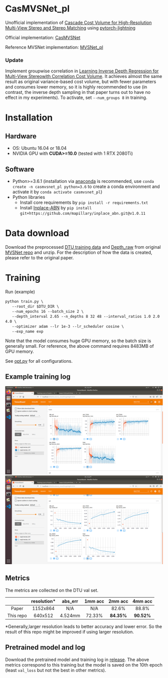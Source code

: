 # CasMVSNet_pl
Unofficial implementation of [Cascade Cost Volume for High-Resolution Multi-View Stereo and Stereo Matching](https://arxiv.org/pdf/1912.06378.pdf) using [pytorch-lightning](https://github.com/PyTorchLightning/pytorch-lightning)

Official implementation: [CasMVSNet](https://github.com/alibaba/cascade-stereo/tree/master/CasMVSNet)

Reference MVSNet implementation: [MVSNet_pl](https://github.com/kwea123/MVSNet_pl)

### Update

Implement groupwise correlation in [Learning Inverse Depth Regression for Multi-View Stereowith Correlation Cost Volume](https://arxiv.org/abs/1912.11746). It achieves almost the same result as original variance-based cost volume, but with fewer parameters and consumes lower memory, so it is highly recommended to use (in contrast, the inverse depth sampling in that paper turns out to have no effect in my experiments). To activate, set `--num_groups 8` in training.

# Installation

## Hardware

* OS: Ubuntu 16.04 or 18.04
* NVIDIA GPU with **CUDA>=10.0** (tested with 1 RTX 2080Ti)

## Software

* Python>=3.6.1 (installation via [anaconda](https://www.anaconda.com/distribution/) is recommended, use `conda create -n casmvsnet_pl python=3.6` to create a conda environment and activate it by `conda activate casmvsnet_pl`)
* Python libraries
    * Install core requirements by `pip install -r requirements.txt`
    * Install [Inplace-ABN](https://github.com/mapillary/inplace_abn) by `pip install git+https://github.com/mapillary/inplace_abn.git@v1.0.11`

# Data download

Download the preprocessed [DTU training data](https://drive.google.com/file/d/1eDjh-_bxKKnEuz5h-HXS7EDJn59clx6V/view) and [Depth_raw](https://virutalbuy-public.oss-cn-hangzhou.aliyuncs.com/share/cascade-stereo/CasMVSNet/dtu_data/dtu_train_hr/Depths_raw.zip) from original [MVSNet repo](https://github.com/YoYo000/MVSNet) and unzip. For the description of how the data is created, please refer to the original paper.

# Training

Run (example)
```
python train.py \
   --root_dir $DTU_DIR \
   --num_epochs 16 --batch_size 2 \
   --depth_interval 2.65 --n_depths 8 32 48 --interval_ratios 1.0 2.0 4.0 \
   --optimizer adam --lr 1e-3 --lr_scheduler cosine \
   --exp_name exp
```

Note that the model consumes huge GPU memory, so the batch size is generally small. For reference, the above command requires 8483MB of GPU memory.

See [opt.py](opt.py) for all configurations.

## Example training log
![log1](assets/log1.png)
![log2](assets/log2.png)

## Metrics
The metrics are collected on the DTU val set.

|           | resolution* | abs_err | 1mm acc | 2mm acc    | 4mm acc    |
| :---:     |  :---:     | :---:   |  :---:  | :---:      | :---:      |
| Paper     |  1152x864  | N/A     | N/A     | 82.6%      | 88.8%      |
| This repo |  640x512   | 4.524mm | 72.33%  | **84.35%** | **90.52%** |

*Generally,larger resolution leads to better accuracy and lower error. So the result of this repo might be improved if using larger resolution.

## Pretrained model and log
Download the pretrained model and training log in [release](https://github.com/kwea123/CasMVSNet_pl/releases/tag/v1.0).
The above metrics correspond to this training but the model is saved on the 10th epoch (least `val_loss` but not the best in other metrics).
